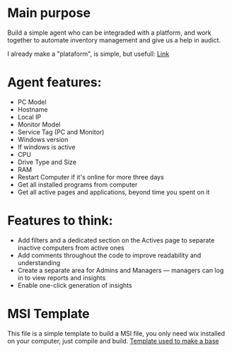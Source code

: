 # Main purpose
Build a simple agent who can be integraded with a platform, and work together to automate inventory management and give us a help in audict.

I already make a "plataform", is simple, but usefull: [Link](https://github.com/ImComfortable/Site-agent/tree/main)

# Agent features:
- PC Model
- Hostname
- Local IP
- Monitor Model
- Service Tag (PC and Monitor)
- Windows version
- If windows is active
- CPU
- Drive Type and Size
- RAM
- Restart Computer if it's online for more three days
- Get all installed programs from computer
- Get all active pages and applications, beyond time you spent on it

# Features to think:

- Add filters and a dedicated section on the Actives page to separate inactive computers from active ones
- Add comments throughout the code to improve readability and understanding
- Create a separate area for Admins and Managers — managers can log in to view reports and insights
- Enable one-click generation of insights
# MSI Template
This file is a simple template to build a MSI file, you only need wix installed on your computer, just compile and build.
[Template used to make a base](https://github.com/letsdoautomation/wix-toolset-4-cli/tree/49292c799901d8dc69b68e20bdf204c454637a8f/Create%20Visual%20Studio%20Code%20MSI%20installation%20file)  
